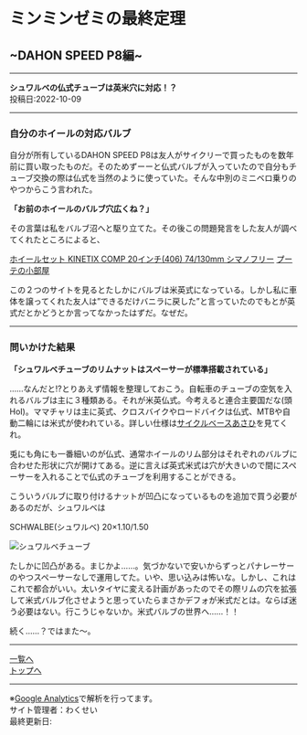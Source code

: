 # ミンミンゼミの最終定理

## ~DAHON SPEED P8編~

---

**シュワルベの仏式チューブは英米穴に対応！？**  
投稿日:2022-10-09

---

### 自分のホイールの対応バルブ

自分が所有しているDAHON SPEED P8は友人がサイクリーで買ったものを数年前に買い取ったものだ。そのためずーーと仏式バルブが入っていたので自分もチューブ交換の際は仏式を当然のように使っていた。そんな中別のミニベロ乗りのやつからこう言われた。

**「お前のホイールのバルブ穴広くね？」**

その言葉は私をバルブ沼へと駆り立てた。その後この問題発言をした友人が調べてくれたところによると、

[ホイールセット KINETIX COMP 20インチ(406) 74/130mm シマノフリー](http://www.cycly.co.jp/Shop/Items/DW2S1Y3)
[プーテの小部屋](http://putje.web.fc2.com/putje_kobeya.html)

この２つのサイトを見るとたしかにバルブは米英式になっている。しかし私に車体を譲ってくれた友人は”できるだけバニラに戻した”と言っていたのでもとが英式だとかどうとか言ってなかったはずだ。なぜだ。

---

### 問いかけた結果

**「シュワルベチューブのリムナットはスペーサーが標準搭載されている」**

……なんだと!?とりあえず情報を整理しておこう。自転車のチューブの空気を入れるバルブは主に３種類ある。それが米英仏式。今考えると連合主要国だな(頭HoI)。ママチャリは主に英式、クロスバイクやロードバイクは仏式、MTBや自動二輪には米式が使われている。詳しい仕様は[サイクルベースあさひ](https://www.cb-asahi.co.jp/contents/category/howto/variation_tubevalve/)を見てくれ。

兎にも角にも一番細いのが仏式、通常ホイールのリム部分はそれぞれのバルブに合わせた形状に穴が開けてある。逆に言えば英式米式は穴が大きいので間にスペーサーを入れることで仏式のチューブを利用することができる。

こういうバルブに取り付けるナットが凹凸になっているものを追加で買う必要があるのだが、シュワルベは

SCHWALBE(シュワルベ) 20×1.10/1.50

![シュワルベチューブ](https://m.media-amazon.com/images/W/IMAGERENDERING_521856-T2/images/I/61ghkjXwnqL._AC_SL1500_.jpg)

たしかに凹凸がある。まじかよ……。気づかないで安いからずっとパナレーサーのやつスペーサーなしで運用してた。いや、思い込みは怖いな。しかし、これはこれで都合がいい。太いタイヤに変える計画があったのでその際リムの穴を拡張して米式バルブ化させようと思っていたらまさかデフォが米式だとは。ならば迷う必要はない。行こうじゃないか。米式バルブの世界へ……！！

続く……？ではまた～。

---

[一覧へ](./Link.md)  
[トップへ](/)

---

※[Google Analytics](https://wahoij.github.io/GAPolicy.html)で解析を行ってます。  
サイト管理者：わくせい  
最終更新日:<time id="modify"></time>
